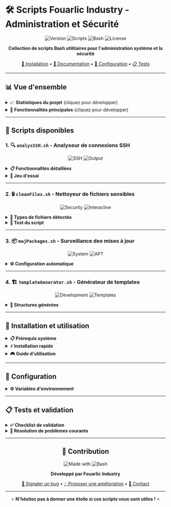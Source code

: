 # 🛠️ Scripts Fouarlic Industry - Administration et Sécurité

<div align="center">

![Version](https://img.shields.io/badge/Version-1.29-blue?style=for-the-badge)
![Scripts](https://img.shields.io/badge/Scripts-4-green?style=for-the-badge)
![Bash](https://img.shields.io/badge/Bash-5.0+-orange?style=for-the-badge)
![License](https://img.shields.io/badge/License-MIT-red?style=for-the-badge)

**Collection de scripts Bash utilitaires pour l'administration système et la sécurité**

[🚀 Installation](#-installation-et-utilisation) • [📖 Documentation](#-scripts-disponibles) • [🔧 Configuration](#-configuration) • [📋 Tests](#-tests-et-validation)

</div>

---

## 📊 Vue d'ensemble

<details>
<summary>📈 <strong>Statistiques du projet</strong> (cliquez pour développer)</summary>

| Métrique | Valeur |
|----------|--------|
| 🔢 **Nombre de scripts** | 4 |
| 📦 **Version actuelle** | 1.29 |
| 🛡️ **Scripts sécurité** | 2 |
| ⚙️ **Scripts administration** | 2 |
| 📅 **Dernière mise à jour** | 27/06/2025 |

</details>

<details>
<summary>🎯 <strong>Fonctionnalités principales</strong> (cliquez pour développer)</summary>

- ✅ **Analyse des connexions SSH** avec détection d'anomalies
- 🔒 **Détection et sécurisation** de fichiers sensibles
- 📦 **Surveillance automatique** des mises à jour système
- 🏗️ **Génération rapide** de templates de projet
- 📊 **Rapports détaillés** avec horodatage
- 🤖 **Automatisation** via cron jobs

</details>

---

## 🔧 Scripts disponibles

### 1. 🔍 `analysSSH.sh` - Analyseur de connexions SSH
<div align="center">

![SSH](https://img.shields.io/badge/Type-Sécurité-red?style=flat-square)
![Output](https://img.shields.io/badge/Output-Rapport-blue?style=flat-square)

</div>

<details>
<summary><strong>📋 Fonctionnalités détaillées</strong></summary>

| Fonction | Description | Sortie |
|----------|-------------|--------|
| 🔐 **Connexions réussies** | Liste toutes les authentifications SSH valides | Date, utilisateur, IP |
| 👥 **Utilisateurs actifs** | Identifie les comptes connectés | Liste unique |
| 🌐 **Adresses IP** | Répertorie les sources de connexion | IPs triées |
| ⏰ **Heures suspectes** | Détecte les connexions 0h-5h | Alertes horodatées |

</details>

<details>
<summary><strong>🧪 Jeu d'essai</strong></summary>

Créer le fichier de test :
```bash
nano faux_auth.log
```

Contenu d'exemple :
```log
Jun 26 02:45:17 sameer sshd[12345]: Accepted password for root from 192.168.0.5 port 54321 ssh2
Jun 26 14:12:00 sameer sshd[12346]: Accepted password for sameer from 8.8.8.8 port 54422 ssh2
Jun 26 03:10:55 sameer sshd[12347]: Accepted publickey for admin from 185.60.216.35 port 65535 ssh2
Jun 26 09:22:10 sameer sshd[12348]: Failed password for invalid user test from 190.100.50.12 port 60000 ssh2
```

</details>

---

### 2. 🔒 `cleanFiles.sh` - Nettoyeur de fichiers sensibles
<div align="center">

![Security](https://img.shields.io/badge/Type-Sécurité-red?style=flat-square)
![Interactive](https://img.shields.io/badge/Mode-Interactif-green?style=flat-square)

</div>

<details>
<summary><strong>🎯 Types de fichiers détectés</strong></summary>

| Catégorie | Extensions/Noms | Contenu analysé |
|-----------|-----------------|-----------------|
| 🔑 **Clés privées** | `id_rsa`, `*.pem`, `*.key` | Fichiers de clés |
| ⚙️ **Configuration** | `.env`, `*secret*` | Variables d'environnement |
| 🔐 **Authentification** | `*password*` | Mots de passe |
| 📄 **Fichiers texte** | `*.log`, `*.txt`, `*.conf` | Mots-clés sensibles |

</details>

<details>
<summary><strong>🧪 Test du script</strong></summary>

Créer des fichiers de test :
```bash
# Fichier avec nom sensible
touch mon_password_file.txt

# Fichier avec contenu sensible
echo "secret_key=123456" > test_secret.conf
echo "password=admin123" > config.txt

# Fichier de clé simulé
touch fake_id_rsa
```

</details>

---

### 3. 📦 `majPackages.sh` - Surveillance des mises à jour
<div align="center">

![System](https://img.shields.io/badge/Type-Administration-blue?style=flat-square)
![APT](https://img.shields.io/badge/APT-Compatible-orange?style=flat-square)

</div>

<details>
<summary><strong>⚙️ Configuration automatique</strong></summary>

| Paramètre | Valeur | Description |
|-----------|--------|-------------|
| 📅 **Fréquence** | Hebdomadaire (Lundi) | Tous les lundis à 9h |
| 📁 **Sortie** | `/home/$USER/` | Répertoire de sauvegarde |
| 📊 **Format** | `maj_packages_YYYY-MM-DD_HH-MM-SS.txt` | Nommage automatique |

**Tâche cron suggérée :**
```bash
0 9 * * 1 sudo /home/sameer/Projet-Bash/sameer/majPackages.sh >> /home/$USER/logs_maj.txt 2>&1
```

</details>

---

### 4. 🏗️ `templateGenerator.sh` - Générateur de templates
<div align="center">

![Development](https://img.shields.io/badge/Type-Développement-purple?style=flat-square)
![Templates](https://img.shields.io/badge/Templates-2-yellow?style=flat-square)

</div>

<details>
<summary><strong>📁 Structures générées</strong></summary>

#### 🌐 **Projet HTML**
```
nom_projet/
├── 📄 index.html          # Template HTML5 complet
├── 📁 css/
│   └── 🎨 style.css       # Fichier CSS vide
├── 📁 js/
│   └── ⚡ script.js       # Fichier JavaScript vide
└── 📖 README.md           # Documentation auto-générée
```

#### ⚡ **Projet Bash**
```
nom_projet/
├── 📁 scripts/
│   └── 🔧 main.sh         # Script principal exécutable
├── 📁 docs/               # Dossier documentation
└── 📖 README.md           # Documentation auto-générée
```

</details>

---

## 🚀 Installation et utilisation

<details>
<summary><strong>📋 Prérequis système</strong></summary>

| Composant | Version minimale | Obligatoire |
|-----------|------------------|-------------|
| 🐧 **Linux/Unix** | Toute distribution | ✅ |
| 🔧 **Bash** | 4.0+ | ✅ |
| 🛡️ **Sudo** | Pour `majPackages.sh` | ⚠️ |
| 📊 **APT** | Pour gestion paquets | ⚠️ |

</details>

<details>
<summary><strong>⚡ Installation rapide</strong></summary>

```bash
# Cloner le dépôt
git clone <repository>
cd fouarlic-scripts

# Rendre les scripts exécutables
chmod +x *.sh

# Vérifier l'installation
ls -la *.sh
```

</details>

<details>
<summary><strong>🎮 Guide d'utilisation</strong></summary>

| Script | Commande | Type d'exécution |
|--------|----------|------------------|
| 🔍 **SSH Analyzer** | `./analysSSH.sh` | Ponctuelle |
| 🔒 **File Cleaner** | `./cleanFiles.sh` | Interactive |
| 📦 **Package Monitor** | `./majPackages.sh` | Automatique |
| 🏗️ **Template Generator** | `./templateGenerator.sh` | Interactive |

</details>

---

## 🔧 Configuration

<details>
<summary><strong>⚙️ Variables d'environnement</strong></summary>

### `analysSSH.sh`
```bash
HEURE_SUSPECTE_DEBUT=0    # Début période suspecte
HEURE_SUSPECTE_FIN=5      # Fin période suspecte
LOG="./faux_auth.log"     # Fichier de logs à analyser
```

### `cleanFiles.sh`
```bash
SECURE_DIR="$HOME/fichiers_sensibles"    # Dossier de quarantaine
```

</details>

---

## 📋 Tests et validation

<details>
<summary><strong>✅ Checklist de validation</strong></summary>

- [ ] **analysSSH.sh** : Fichier `faux_auth.log` créé avec données de test
- [ ] **cleanFiles.sh** : Fichiers sensibles créés pour test
- [ ] **majPackages.sh** : Droits sudo configurés
- [ ] **templateGenerator.sh** : Permissions d'écriture dans le répertoire courant
- [ ] **Cron jobs** : Tâches programmées configurées (optionnel)

</details>

<details>
<summary><strong>🐛 Résolution de problèmes courants</strong></summary>

| Problème | Solution |
|----------|----------|
| ❌ **Permission denied** | `chmod +x script.sh` |
| ❌ **Fichier log introuvable** | Créer le jeu d'essai |
| ❌ **Sudo requis** | Exécuter avec `sudo` |
| ❌ **Dossier inexistant** | Le script crée automatiquement |

</details>

---

<div align="center">

## 🤝 Contribution

![Made with](https://img.shields.io/badge/Made%20with-❤️-red?style=flat-square)
![Bash](https://img.shields.io/badge/Bash-Script-green?style=flat-square)

**Développé par Fouarlic Industry**

[🐛 Signaler un bug](https://theuselessweb.com/) • [💡 Proposer une amélioration](https://theuselessweb.com/) • [📧 Contact](mailto:contact@fouarlic.com)

---

⭐ **N'hésitez pas à donner une étoile si ces scripts vous sont utiles !** ⭐

</div>
